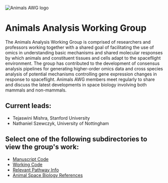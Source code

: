 ![Animals AWG logo](https://user-images.githubusercontent.com/92759843/142991294-463a91c1-3b4d-4ff8-8b19-058f4322e140.png)

# Animals Analysis Working Group

The Animals Analysis Working Group is comprised of researchers and professors working together with a shared goal of facilitating the use of omics in understanding basic mechanisms and shared molecular responses by which animals and constituent tissues and cells adapt to the spaceflight environment. The group has contributed to the development of consensus analysis pipelines for generating higher-order omics data and cross species analysis of potential mechanisms controlling gene expression changes in response to spaceflight. Animals AWG members meet regularly to share and discuss the latest developments in space biology involving both mammals and non-mammals.

## Current leads:
- Tejaswini Mishra, Stanford University
- Nathaniel Szewczyk, University of Nottingham

## Select one of the following subdirectories to view the group's work:
- [Manuscript Code](Manuscript_Code)
- [Working Code](Working_Code)
- [Relevant Pathway Info](Relevant_Pathway_Info)
- [Animal Space Biology References](Animal_Space_Biology_References)
